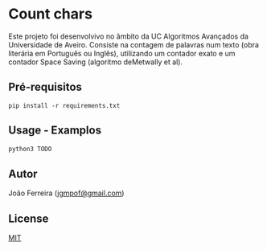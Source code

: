 # Count chars

Este projeto foi desenvolvivo no âmbito da UC Algoritmos Avançados da Universidade de Aveiro.
Consiste na contagem de palavras num texto (obra literária em Português ou Inglês), utilizando um contador exato e um contador Space Saving (algoritmo deMetwally et al).

## Pré-requisitos 

```
pip install -r requirements.txt
```

## Usage - Examplos

```python
python3 TODO
```


## Autor
João Ferreira (jgmpof@gmail.com)


## License
[MIT](https://choosealicense.com/licenses/mit/)
